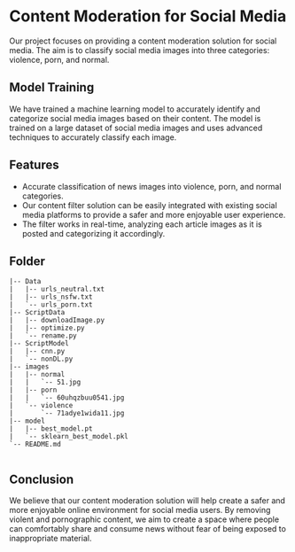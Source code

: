 # Content Moderation for Social Media
Our project focuses on providing a content moderation solution for social media. The aim is to classify social media images into three categories: violence, porn, and normal.

## Model Training
We have trained a machine learning model to accurately identify and categorize social media images based on their content. The model is trained on a large dataset of social media images and uses advanced techniques to accurately classify each image.

## Features
* Accurate classification of news images into violence, porn, and normal categories.
* Our content filter solution can be easily integrated with existing social media platforms to provide a safer and more enjoyable user experience. 
* The filter works in real-time, analyzing each article images as it is posted and categorizing it accordingly.

## Folder


```
|-- Data
|   |-- urls_neutral.txt
|   |-- urls_nsfw.txt
|   `-- urls_porn.txt
|-- ScriptData
|   |-- downloadImage.py
|   |-- optimize.py
|   `-- rename.py
|-- ScriptModel
|   |-- cnn.py
|   `-- nonDL.py
|-- images
|   |-- normal
|   |   `-- 51.jpg
|   |-- porn
|   |   `-- 60uhqzbuu0541.jpg
|   `-- violence
|       `-- 71adye1wida11.jpg
|-- model
|   |-- best_model.pt
|   `-- sklearn_best_model.pkl
`-- README.md


```
## Conclusion
We believe that our content moderation solution will help create a safer and more enjoyable online environment for social media users. By removing violent and pornographic content, we aim to create a space where people can comfortably share and consume news without fear of being exposed to inappropriate material.


